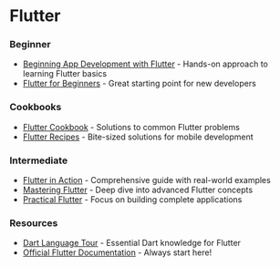 # Flutter

### Beginner

* [Beginning App Development with Flutter](https://www.apress.com/gp/book/9781484251805) - Hands-on approach to learning Flutter basics
* [Flutter for Beginners](https://www.packtpub.com/product/flutter-for-beginners-second-edition/9781800565999) - Great starting point for new developers

### Cookbooks

* [Flutter Cookbook](https://www.oreilly.com/library/view/flutter-cookbook/9781838823382) - Solutions to common Flutter problems
* [Flutter Recipes](https://www.apress.com/gp/book/9781484262658) - Bite-sized solutions for mobile development

### Intermediate

* [Flutter in Action](https://www.manning.com/books/flutter-in-action) - Comprehensive guide with real-world examples
* [Mastering Flutter](https://www.packtpub.com/product/mastering-flutter/9781788996085) - Deep dive into advanced Flutter concepts
* [Practical Flutter](https://www.apress.com/gp/book/9781484249710) - Focus on building complete applications

### Resources

* [Dart Language Tour](https://dart.dev/guides/language/language-tour) - Essential Dart knowledge for Flutter
* [Official Flutter Documentation](https://flutter.dev/docs) - Always start here!

